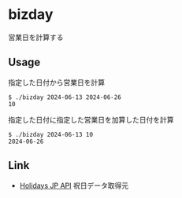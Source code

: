# bizday
営業日を計算する

## Usage
指定した日付から営業日を計算
```
$ ./bizday 2024-06-13 2024-06-26 
10
```

指定した日付に指定した営業日を加算した日付を計算
```
$ ./bizday 2024-06-13 10        
2024-06-26
```

## Link
- [Holidays JP API](https://holidays-jp.github.io/) 祝日データ取得元
